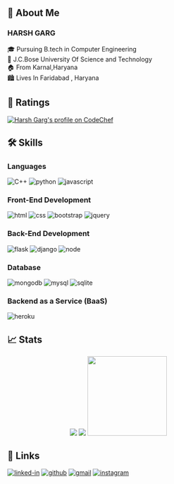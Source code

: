 ## 🚀 About Me

### **HARSH GARG**
🎓 Pursuing B.tech in Computer Engineering<br>
🏫 J.C.Bose University Of Science and Technology<br>
🏠 From Karnal,Haryana<br>
🏙️ Lives In Faridabad , Haryana

<!-- ## 🏅 Achievements

-   📝 **Four Times Global #1 Weekly Blog Writer** at _Dev_ (November 2021) -->

## 👑 Ratings

<a href="https://www.codechef.com/users/iharsh3289"><img src="https://img.shields.io/badge/dynamic/json?label=CodeChef&query=%24.stars&url=https://competitive-coding-api.herokuapp.com/api/codechef/iharsh3289&logo=codechef&logoColor=f5f5dc&labelColor=7b5e47&style=for-the-badge&cacheSeconds=259200" alt="Harsh Garg's profile on CodeChef" title="Harsh Garg's profile on CodeChef"></a>

<!-- <a href="https://codeforces.com/profile/iharsh3289"><img src="https://img.shields.io/badge/dynamic/json?&color=1f8acb&logo=codeforces&label=Codeforces&url=https://competitive-coding-api.herokuapp.com/api/codeforces/iharsh3289&query=%24.rating&prefix=Rating%20&style=for-the-badge&cacheSeconds=259200" alt="Harsh Garg's profile on Codeforces" title="Harsh Garg's profile on Codeforces"></a> -->


## 🛠️ Skills

### Languages

![C++](https://img.shields.io/badge/-c++-black?style=for-the-badge&logo=c%2B%2B&logoColor=blue)
![python](https://img.shields.io/badge/Python-3776AB?style=for-the-badge&logo=python&logoColor=white)
![javascript](https://img.shields.io/badge/JavaScript-323330?style=for-the-badge&logo=javascript&logoColor=F7DF1E)

### Front-End Development

![html](https://img.shields.io/badge/HTML5-E34F26?style=for-the-badge&logo=html5&logoColor=white)
![css](https://img.shields.io/badge/CSS3-1572B6?style=for-the-badge&logo=css3&logoColor=white)
![bootstrap](https://img.shields.io/badge/Bootstrap-563D7C?style=for-the-badge&logo=bootstrap&logoColor=white)
![jquery](https://img.shields.io/badge/jQuery-0769AD?style=for-the-badge&logo=jquery&logoColor=white)

### Back-End Development

![flask](https://img.shields.io/badge/Flask-000000?style=for-the-badge&logo=flask&logoColor=white)
![django](https://img.shields.io/badge/Django-092E20?style=for-the-badge&logo=django&logoColor=white)
![node](https://img.shields.io/badge/Node.js-339933?style=for-the-badge&logo=nodedotjs&logoColor=white)

### Database

![mongodb](https://img.shields.io/badge/MongoDB-47A248?style=for-the-badge&logo=mongodb&logoColor=white)
![mysql](https://img.shields.io/badge/MySQL-00000F?style=for-the-badge&logo=mysql&logoColor=white)
![sqlite](https://img.shields.io/badge/SQLite-07405E?style=for-the-badge&logo=sqlite&logoColor=white)

### Backend as a Service (BaaS)

![heroku](https://img.shields.io/badge/Heroku-430098?style=for-the-badge&logo=heroku&logoColor=white)

## 📈 Stats

<div align="center">
    <img src="https://github-profile-trophy.vercel.app/?username=iharsh3289&row=1&column=6&margin-h=8&theme=darkhub&count_private=true&margin-w=15&no-frame=true" />
    <img src="https://github-readme-stats.vercel.app/api/top-langs/?username=iharsh3289&layout=compact&layout=compact&theme=dark">
    <img height="180em" src="https://github-readme-streak-stats.herokuapp.com/?user=iharsh3289&theme=dark&hide_border=true&background=0D1117&stroke=0000&count_private=true&include_all_commits=true" />
    <br />
<!--     <img src="https://visitor-badge.laobi.icu/badge?page_id=iharsh3289.iharsh3289" alt="visitors"> -->
</div>

## 🔗 Links

<!-- [![portfolio](https://img.shields.io/badge/Portfolio-5340ff?style=for-the-badge&logo=Google-chrome&logoColor=white)](https://tapajyoti-bose.vercel.app/)
[![resume](https://img.shields.io/badge/Resume-4285F4?style=for-the-badge&logo=read-the-docs&logoColor=white)](https://firebasestorage.googleapis.com/v0/b/tapajyoti-bose.appspot.com/o/Tapajyoti%20Bose.pdf?alt=media&token=68b3f3e3-cf56-4666-b4fa-9897c80eec2e) -->
[![linked-in](https://img.shields.io/badge/Linked_In-0077B5?style=for-the-badge&logo=LinkedIn&logoColor=white)](https://www.linkedin.com/in/1harsh/)
[![github](https://img.shields.io/badge/GitHub-000000?style=for-the-badge&logo=GitHub&logoColor=white)](https://github.com/iharsh3289)
[![gmail](https://img.shields.io/badge/Gmail-D14836?style=for-the-badge&logo=Gmail&logoColor=white)](mailto:https://gmail.com/hgarg5492@gmail.com)
[![instagram](https://img.shields.io/badge/Instagram-E4405F?style=for-the-badge&logo=instagram&logoColor=white)](https://www.instagram.com/iharsh/)
